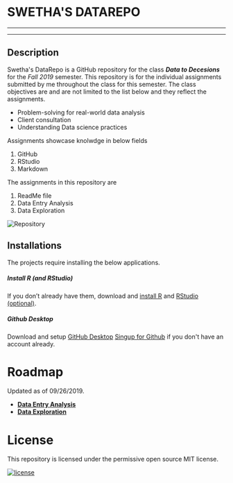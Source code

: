 # SWETHA'S DATAREPO
--------
--------
## Description
Swetha's DataRepo is a GitHub repository for the class **_Data to Decesions_** for the _Fall 2019_ semester. This repository is for the individual assignments submitted by me throughout the class for this semester.
The class objectives are and are not limited to the list below and they reflect the assignments.
* Problem-solving for real-world data analysis
* Client consultation
* Understanding Data science practices

Assignments showcase knolwdge in below fields
1. GitHub
2. RStudio
3. Markdown

The assignments in this repository are
1. ReadMe file
2. Data Entry Analysis
3. Data Exploration

![Repository](https://upload.wikimedia.org/wikipedia/commons/5/5a/Books_HD_%288314929977%29.jpg)

## Installations
The projects require installing the below applications.
##### _Install R (and RStudio)_
If you don’t already have them, download and [install R](https://www.r-project.org/) and [RStudio (optional)](https://www.rstudio.com/products/rstudio/download/).

##### _Github Desktop_
Download and setup [GitHub Desktop](https://help.github.com/en/desktop/getting-started-with-github-desktop/installing-github-desktop)
[Singup for Github](https://help.github.com/en/articles/signing-up-for-a-new-github-account) if you don't have an account already.


# Roadmap
 Updated as of 09/26/2019.
 * [**Data Entry Analysis**](https://github.com/sbyluppala/D2D_rep1/blob/master/DataEntryAnalysis)
 * [**Data Exploration**](https://github.com/sbyluppala/D2D_rep1/blob/master/DataExploration/HurricaneIsland_DataExploration_Swetha.md)

# License
This repository is licensed under the permissive open source MIT license.

[![license](https://img.shields.io/github/license/DAVFoundation/captain-n3m0.svg?style=flat-square)](https://github.com/sbyluppala/D2D_rep1/blob/master/License.txt)



